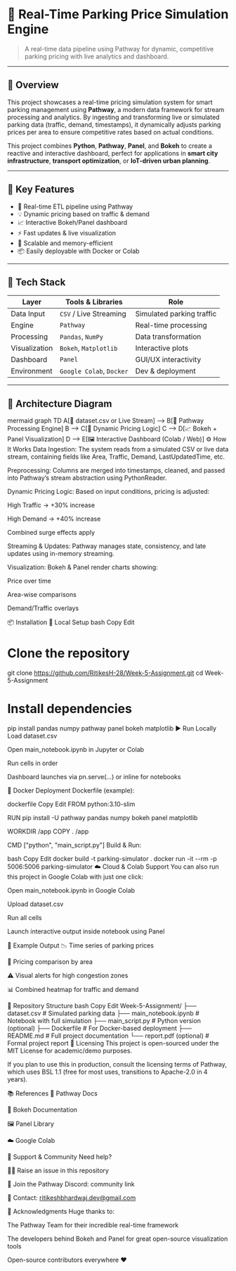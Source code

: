 # 🚗 Real-Time Parking Price Simulation Engine  
> A real-time data pipeline using Pathway for dynamic, competitive parking pricing with live analytics and dashboard.

---

## 📌 Overview

This project showcases a real-time pricing simulation system for smart parking management using **Pathway**, a modern data framework for stream processing and analytics. By ingesting and transforming live or simulated parking data (traffic, demand, timestamps), it dynamically adjusts parking prices per area to ensure competitive rates based on actual conditions.

This project combines **Python**, **Pathway**, **Panel**, and **Bokeh** to create a reactive and interactive dashboard, perfect for applications in **smart city infrastructure**, **transport optimization**, or **IoT-driven urban planning**.

---

## 🚀 Key Features

- 🔁 Real-time ETL pipeline using Pathway
- 💡 Dynamic pricing based on traffic & demand
- 📈 Interactive Bokeh/Panel dashboard
- ⚡ Fast updates & live visualization
- 🧠 Scalable and memory-efficient
- 📦 Easily deployable with Docker or Colab

---

## 🧰 Tech Stack

| Layer        | Tools & Libraries        | Role                          |
|--------------|--------------------------|-------------------------------|
| Data Input   | `CSV` / Live Streaming   | Simulated parking traffic     |
| Engine       | `Pathway`                | Real-time processing          |
| Processing   | `Pandas`, `NumPy`        | Data transformation           |
| Visualization| `Bokeh`, `Matplotlib`    | Interactive plots             |
| Dashboard    | `Panel`                  | GUI/UX interactivity          |
| Environment  | `Google Colab`, `Docker` | Dev & deployment              |

---

## 📐 Architecture Diagram

mermaid
graph TD
    A[📂 dataset.csv or Live Stream] --> B[🧠 Pathway Processing Engine]
    B --> C[💸 Dynamic Pricing Logic]
    C --> D[📈 Bokeh + Panel Visualization]
    D --> E[🖼️ Interactive Dashboard (Colab / Web)]
⚙️ How It Works
Data Ingestion:
The system reads from a simulated CSV or live data stream, containing fields like Area, Traffic, Demand, LastUpdatedTime, etc.

Preprocessing:
Columns are merged into timestamps, cleaned, and passed into Pathway’s stream abstraction using PythonReader.

Dynamic Pricing Logic:
Based on input conditions, pricing is adjusted:

High Traffic → +30% increase

High Demand → +40% increase

Combined surge effects apply

Streaming & Updates:
Pathway manages state, consistency, and late updates using in-memory streaming.

Visualization:
Bokeh & Panel render charts showing:

Price over time

Area-wise comparisons

Demand/Traffic overlays

📦 Installation
🔧 Local Setup
bash
Copy
Edit
# Clone the repository
git clone https://github.com/RitikesH-28/Week-5-Assignment.git
cd Week-5-Assignment

# Install dependencies
pip install pandas numpy pathway panel bokeh matplotlib
▶️ Run Locally
Load dataset.csv

Open main_notebook.ipynb in Jupyter or Colab

Run cells in order

Dashboard launches via pn.serve(...) or inline for notebooks

🐳 Docker Deployment
Dockerfile (example):

dockerfile
Copy
Edit
FROM python:3.10-slim

RUN pip install -U pathway pandas numpy bokeh panel matplotlib

WORKDIR /app
COPY . /app

CMD ["python", "main_script.py"]
Build & Run:

bash
Copy
Edit
docker build -t parking-simulator .
docker run -it --rm -p 5006:5006 parking-simulator
☁️ Cloud & Colab Support
You can also run this project in Google Colab with just one click:

Open main_notebook.ipynb in Google Colab

Upload dataset.csv

Run all cells

Launch interactive output inside notebook using Panel

🧪 Example Output
📉 Time series of parking prices

📍 Pricing comparison by area

⚠️ Visual alerts for high congestion zones

📊 Combined heatmap for traffic and demand

📁 Repository Structure
bash
Copy
Edit
Week-5-Assignment/
├── dataset.csv                # Simulated parking data
├── main_notebook.ipynb       # Notebook with full simulation
├── main_script.py            # Python version (optional)
├── Dockerfile                # For Docker-based deployment
├── README.md                 # Full project documentation
└── report.pdf (optional)     # Formal project report
📜 Licensing
This project is open-sourced under the MIT License for academic/demo purposes.

If you plan to use this in production, consult the licensing terms of Pathway, which uses BSL 1.1 (free for most uses, transitions to Apache-2.0 in 4 years).

📚 References
🔗 Pathway Docs

📘 Bokeh Documentation

🖼️ Panel Library

☁️ Google Colab

💬 Support & Community
Need help?

🧑‍💻 Raise an issue in this repository

💬 Join the Pathway Discord: community link

📧 Contact: ritikeshbhardwaj.dev@gmail.com

👏 Acknowledgments
Huge thanks to:

The Pathway Team for their incredible real-time framework

The developers behind Bokeh and Panel for great open-source visualization tools

Open-source contributors everywhere ❤️
